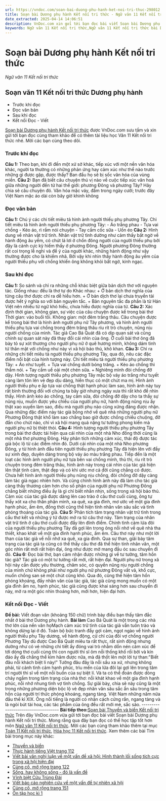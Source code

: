 ```yaml
---
url: https://vndoc.com/soan-bai-duong-phu-hanh-ket-noi-tri-thuc-298012
title: Soạn bài Dương phụ hành Kết nối tri thức - Ngữ văn 11 Kết nối tri thức - VnDoc.com
date_extracted: 2025-04-14 14:06:51
description: VnDoc.com xin gửi tới bạn đọc bài viết Soạn bài Dương phụ hành Kết nối tri thức. Mời các bạn cùng tham khảo bài viết dưới đây.
keywords: Ngữ văn 11 Kết nối tri thức,Ngữ văn 11 Kết nối tri thức bài Dương phụ hành,Soạn văn 11 Kết nối tri thức,văn 11 kết nối tri thức,soạn văn 11 kết nối tri thức với cuộc sống,ngữ văn 11 kết nối,Soạn bài Dương phụ hành Kết nối tri thức,Soạn bài Dương phụ hành,Soạn văn Dương phụ hành,Dương phụ hành
---
```


# Soạn bài Dương phụ hành Kết nối tri thức
 _Ngữ văn 11 Kết nối tri thức_
## Soạn văn 11 Kết nối tri thức Dương phụ hành
  * Trước khi đọc
  * Đọc văn bản
  * Sau khi đọc
  * Kết nối Đọc - Viết

[Soạn bài Dương phụ hành Kết nối tri thức](<https://vndoc.com/soan-bai-duong-phu-hanh-ket-noi-tri-thuc-298012>) được VnDoc.com sưu tầm và xin gửi tới bạn đọc cùng tham khảo để có thêm tài liệu học Văn 11 Kết nối tri thức nhé. Mời các bạn cùng theo dõi.
### Trước khi đọc
**Câu 1:** Theo bạn, khi đi đến một xứ sở khác, tiếp xúc với một nền văn hóa khác, người ta thường có những phản ứng hay cảm xúc như thể nào trước những gì được gặp, được thấy?
Ban đầu họ sẽ bị sốc văn hóa của vùng miền.
**Câu 2:** Bạn đã biết câu chuyện thú vị nào về cuộc tiếp xúc văn hoá giữa những người đến từ hai thế giới: phương Đông và phương Tây? Hãy chia sẻ câu chuyện đó.
Văn hóa mặc váy, đầm trong ngày cưới; trước đây Việt Nam mặc áo dài còn bây giờ khinh không
### Đọc văn bản
**Câu 1:** Chú ý các chi tiết miêu tả hình ảnh người thiếu phụ phương Tây.
Chi tiết miêu tả hình ảnh người thiếu phụ phương Tây:
\- Áo trắng phau
\- Tựa vai chồng
\- Kéo áo, rì rầm nói chuyện
\- Tay cầm cốc sữa
\- Uốn éo
**Câu 2:** Hình dung về nhân vật trữ tình.
Nhân vật trữ tình dường như cảm thấy bất ngờ về hành động âu yếm, có chút lả lơi ở chốn đông người của người thiếu phụ bởi đây là cảnh cực kỳ hiếm thấy ở phương Đông. Người phương Đông thường rất coi trọng lễ nghi và để ý của người khác, những hành động như vậy thường được cho là khiếm nhã. Bởi vậy khi nhìn thấy hành động âu yếm của người thiếu phụ với chồng khiến ông không khỏi bất ngờ, kinh ngạc.
### Sau khi đọc
**Câu 1:** So sánh và chỉ ra những chỗ khác biệt giữa bản dịch thơ với nguyên tác.
Giống nhau: đều là thơ tự do
Khác nhau:
\+ Ở bản dịch thơ nghĩa của từng câu thơ được chỉ ra dễ hiểu hơn.
\+ Ở bản dịch thơ lại chưa truyền tải được hết ý nghĩa so với bản nguyên tắc.
\+ Bản nguyên tắc đa phần là từ Hán Việt nên nhiều từ ngữ khó hiểu, chưa hiểu được nghĩa của từ.
**Câu 2:** Xác định thời gian, không gian, sự việc của câu chuyện được kể trong bài thơ
Thời gian: vào buổi tối.
Không gian: một đêm trăng thâu.
Câu chuyện được kể trong bài thơ là hình ảnh người phụ nữ Tây phương, và hình ảnh người thiếu phụ tựa vai chồng trong đêm trăng thâu ríu rít trò chuyện, nũng nịu người chồng của mình. Tác giả Cao Bá Quát đã có dịp quan sát và cũng chính sự quan sát này đã thay đổi cái nhìn của ông. Ở cuối bài thơ ông đã bày tỏ sự xót thương cho người phụ nữ ở quê hương mình, không dám tình tứ thân mật với chồng như này vì xã hội bảo thủ, khô khan.
**Câu 3:** Chỉ ra những chi tiết miêu tả người thiếu phụ phương Tây, qua đó, nêu các đặc điểm nổi bật của hình tượng này.
Chi tiết miêu tả người thiếu phụ phương Tây:
\+ Áo như tuyết.
\+ Tựa vai chồng dưới bóng trăng.
\+ Kéo áo chồng thì thầm nói.
\+ Tay cầm uể oải một chén sữa.
\+ Nghiêng mình đòi chồng đỡ dậy.
Hình tượng người thiếu phụ phương Tây mặc bộ váy áo trắng như tuyết càng làm tôn lên vẻ đẹp dịu dàng, hiền thục có một chút ma mị. Hình ảnh người thiếu phụ e ấp tựa vai chồng thật hạnh phúc làm sao, hình ảnh này tuy rất bình thường đối với chúng ta bây giờ nhưng ngày xưa thì rất khó để nhìn thấy. Hình ảnh kéo áo chồng, tay cầm sữa, đòi chồng đỡ dậy cho ta thấy sự nũng nịu, muốn được yêu chiều của người phụ nữ, hành động nũng nịu ấy thật xao xuyến làm sao, điều mà người phụ nào cũng xứng đáng được nhận. Qua những đặc điểm này tác giả bỗng nhớ về quê nhà những người phụ nữ Phương Đông thật khổ làm sao chẳng bao giờ được chồng chiều chuộng, đỡ đần cho chút nào, chỉ vì xã hội mang quá nặng tư tưởng phong kiến mà người phụ nữ bị thiệt thòi.
**Câu 4:** Hình tượng người thiếu phụ phương Tây trong bài thơ được tái hiện qua cái nhìn của một nhà Nho đồng thời củng là một nhà thơ phương Đông. Hãy phân tích những cảm xúc, thái độ được tác giả bộc lộ từ các điểm nhìn đó.
Dưới cái nhìn của một nhà Nho phương Đông, y từ hình ảnh đầu tiên người thiếu phụ phương Tây đã hiện lên với đầy sự xinh đẹp, duyên dáng trong bộ váy áo màu trắng phau. Tiếp đến là một loạt các hình ảnh người phụ nữ tựa bên vai chồng mình, thủ thỉ, ríu rít trò chuyện trong đêm trăng thâu, hình ảnh này trong cái nhìn của tác giả hiện lên thật tình cảm, thật đẹp và có khi ước mơ cả đời cũng chẳng có được. Chưa hết hình ảnh người thiếu phụ nũng nịu chồng, đòi chồng đỡ dậy càng làm tác giả ngạc nhiên hơn. Và cũng chính hình ảnh này đã làm cho tác giả càng thấy thương cảm hơn cho số phận của người phụ nữ Phương Đông chẳng biết những điều ấy là gì chỉ biết nhẫn nhịn, sống trong xã hội bảo thủ. Cảm xúc của tác giả được dâng lên cao trào ở câu thơ cuối cùng, ông tự thấy xót xa cho thân phận mình, xa quê, xa gia đình, mơ ước về một gia đình hạnh phúc, ấm êm, đồng thời cũng thể hiện tính nhân văn sâu sắc và tình phóng thoáng của tác giả.
**Câu 5:** Phân tích tâm trạng nhân vật trữ tình trong cầu thơ kết và những ý tứ được mở ra từ câu thơ này.
Tâm trạng của nhân vật trữ tình ở câu thơ cuối được đẩy lên đỉnh điểm. Chính tình cảm lứa đôi của người thiếu phụ phương Tây đã gợi lên trong ông nỗi nhớ về quê nhà tha thiết, khao khát về một gia đình hạnh phúc, ấm êm. Câu thơ này như một lời than của tác giả về nỗi nhớ xa quê, xa gia đình. Qua sự than, giãi bày tâm trạng của tác giả ta cũng có thể thấy câu thơ đã thể hiện tính nhân văn, một góc nhìn rất mới rất hiện đại, ông như được mở mang đầu óc sau chuyến đi đó.
**Câu 6:** Đọc bài thơ, bạn cảm nhận được những gì về tư tưởng, tâm hồn tác giả?
Tác giả có một tư tưởng rất mới, rất hiện đại. Người phụ nữ trong xã hội này cần được yêu thương, chăm sóc, có quyền nũng nịu người chồng của mình chứ không phải như người phụ nữ phương Đông vất vả, khổ cực, muốn chồng san sẻ một chút cũng khó. Qua đó, cũng thể hiện tâm hồn phóng khoáng, đầy nhân văn của tác giả, tác giả cũng mong muốn có một gia đình ấm no, hạnh phúc, tác giả cũng được khai sáng hơn sau chuyến đi này, mở ra một góc nhìn thoáng hơn, mới hơn, hiện đại hơn.
### Kết nối Đọc - Viết
**Đề bài:** Viết đoạn văn \(khoảng 150 chữ\) trình bày điều bạn thấy tâm đắc nhất ở bài thơ Dương phụ hành.
**Bài làm**
Cao Bá Quát là một trong các nhà thơ lớn của nền văn họMạch cảm xúc trữ tình của tác giả vẫn tuôn trào và không dừng lại ở đó. Toàn bộ bức tranh đầy gợi cảm, ngọt ngào về hình ảnh người thiếu phụ Tây dương, về hành động, cử chỉ của đôi vợ chồng người Phương Tây dù được Cao Bá Quát miêu ta rất thực, rất sinh động nhưng dường như có vẻ những chi tiết ấy đóng vai trò nhằm dồn nén cảm xúc để tới dòng thơ cuối cùng thì con người thi sĩ ôm nỗi thống khố rối bời và kín đáo ấy đã chẳng thể kìm hãm được nữa, mà đã thốt lên một lời tự than:"Biết đâu nỗi khách biệt li này\!" Tưởng đâu đây là nỗi sầu xa xứ, nhưng không phải, từ cảnh tình cảm hạnh phúc, trìu mến của lứa đôi lại gợi lên trong tâm trí người thi sĩ về một nỗi buồn của sự biệt lí. Và ta có thể đoán được dòng chảy ngầm trong tâm trạng của nhà thơ: nỗi khát khao về một gia đình hạnh phúc, nỗi nhớ nhung tình vợ tình chồng. Sự giãi bày, chia sẽ này cũng là một trong những phương diện bộc lộ vẻ đẹp nhân văn sâu sắc ẩn sâu trong tâm hồn của người trí thức phóng khoáng, ngang tàng. Việt Nam những năm nửa đầu thế kỉ XIX. Ông nổi tiếng là người có nhân cách cứng rắn, ngang tàng và là ngòi bút tài hoa, các tác phẩm của ông đều rất mới mẻ, sắc sảo.
\------------------------------------
**Bài tiếp theo:**[Soạn bài Thuyền và biển Kết nối tri thức](<https://vndoc.com/soan-bai-thuyen-va-bien-ket-noi-tri-thuc-298013>)
Trên đây VnDoc.com vừa gửi tới bạn đọc bài viết Soạn bài Dương phụ hành Kết nối tri thức. Mong rằng qua đây bạn đọc có thể học tập tốt hơn môn [Ngữ văn 11 Kết nối tri thức](<https://vndoc.com/ngu-van-11-ket-noi-tri-thuc>). Mời các bạn cùng tham khảo thêm tại mục [Toán 11 Kết nối tri thức](<https://vndoc.com/toan-11-ket-noi-tri-thuc>), [Hóa học 11 Kết nối tri thức](<https://vndoc.com/hoa-hoc-11-ket-noi-tri-thuc>).
Xem thêm các bài Tìm bài trong mục này khác:
  * [Thuyền và biển](</soan-bai-thuyen-va-bien-ket-noi-tri-thuc-298013>)
  * [Thực hành tiếng Việt trang 112](</soan-bai-thuc-hanh-tieng-viet-trang-112-ket-noi-tri-thuc-298016>)
  * [Viết bài văn nghị luận về một vấn đề xã hội: Hình thành lối sống tích cực trong xã hội hiện đại](</soan-bai-viet-bai-van-nghi-luan-hinh-thanh-loi-song-tich-cuc-trong-xa-hoi-hien-dai-ket-noi-tri-thuc-298018>)
  * [Củng cố, mở rộng trang 122](</soan-bai-cung-co-mo-rong-trang-122-ket-noi-tri-thuc-298024>)
  * [Sống, hay không sống - đó là vấn đề](</soan-bai-song-hay-khong-song-do-la-van-de-ket-noi-tri-thuc-298027>)
  * [Vĩnh biệt Cửu Trùng Đài](</soan-bai-vinh-biet-cuu-trung-dai-ket-noi-tri-thuc-298029>)
  * [Viết báo cáo nghiên cứu về một vấn đề tự nhiên xã hội](</soan-bai-viet-bao-cao-nghien-cuu-ve-mot-van-de-tu-nhien-xa-hoi-ket-noi-tri-thuc-298030>)
  * [Củng cố, mở rộng trang 151](</soan-bai-cung-co-mo-rong-trang-151-ket-noi-tri-thuc-298034>)
  * [Ôn tập học kì 1](</soan-bai-on-tap-hoc-ki-1-ket-noi-tri-thuc-298038>)

